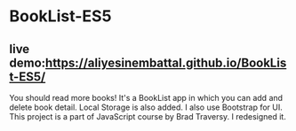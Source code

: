 # BookList-ES5
## live demo:https://aliyesinembattal.github.io/BookList-ES5/
You should read more books!
It's a BookList app in which you can add and delete book detail.
Local Storage is also added.
I also use Bootstrap for UI.
This project is a part of JavaScript course by Brad Traversy.
I redesigned it.
